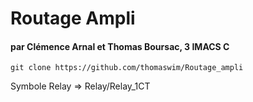 
# Routage Ampli 
#### par Clémence Arnal et Thomas Boursac, 3 IMACS C

```
git clone https://github.com/thomaswim/Routage_ampli
```

Symbole Relay => Relay/Relay_1CT

